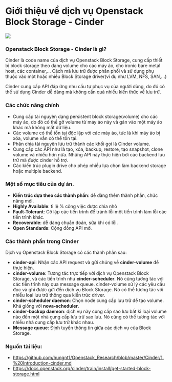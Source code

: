 # Giới thiệu về dịch vụ Openstack Block Storage - Cinder

![](https://i.imgur.com/NoXOFgO.png)


### Openstack Block Storage - Cinder là gì? 

Cinder là code name của dịch vụ Openstack Block Storage, cung cấp thiết bị block storage theo dạng volume cho các máy ảo, cho ironic bare metal host, các container,... Cách mà lưu trữ được phân phối và sử dụng phụ thuộc vào một hoặc nhiều Block Storage driver(ví dụ như LVM, NFS, SAN,...)

Cinder cung cấp API đáp ứng nhu cầu tự phục vụ của người dùng, do đó có thể sử dụng Cinder dễ dàng mà không cần quá nhiều kiến thức về lưu trữ.

### Các chức năng chính

- Cung cấp tài nguyên dạng persistent block storage(volume) cho các máy ảo, do đó có thể gỡ volume từ máy ảo này và gán vào một máy ảo khác mà không mất dữ liệu.
- Các volume có thể tồn tại độc lập với các máy ảo, tức là khi máy ảo bị xóa, volume vẫn có thể tồn tại.
- Phân chia tài nguyên lưu trữ thành các khối gọi là Cinder volume.
- Cung cấp các API như là tạo, xóa, backup, restore, tạo snapshot, clone volume và nhiều hơn nữa. Những API này thực hiện bởi các backend lưu trữ mà được cinder hỗ trợ.
- Các kiến trúc plugin drive cho phép nhiều lựa chọn làm backend storage hoặc multiple backend.

### Một số mục tiêu của dự án.

- **Kiến trúc dựa theo các thành phần**: dễ dàng thêm thành phần, chức năng mới.
- **Highly Available**: tỉ lệ % công việc được chia nhỏ
- **Fault-Tolerant**: Cô lập các tiến trình để tránh lỗi một tiến trình làm lỗi các tiến trình khác.
- **Recoverable**: dễ dàng chuẩn đoán, sửa khi có lỗi.
- **Open Standards**: Cộng đồng API mở.

### Các thành phần trong Cinder

Dịch vụ Openstack Block Storage có các thành phần sau:
- **cinder-api**: Nhận các API request và gửi chúng về **cinder-volume** để thực hiện.
- **cinder-volume**: Tương tác trực tiếp với dịch vụ Openstack Block Storage, và các tiến trình như **cinder-scheduler**. Nó cũng tương tác với các tiến trình này qua message queue. cinder-volume sử lý các yêu cầu đọc và ghi được gửi đến dịch vụ Block Storage. Nó có thể tương tác với nhiều loại lưu trữ thông qua kiến trúc driver.
- **cinder-scheduler daemon**: Chọn node cung cấp lưu trữ để tạo volume. Khá giống với **nova-scheduler**.
- **cinder-backup daemon**: dịch vụ này cung cấp sao lưu bất kì loại volume nào đến một nhà cung cấp lưu trữ sao lưu. Nó cũng có thể tương tác với nhiều nhà cung cấp lưu trữ khác nhau.
- **Message queue**: Định tuyến thông tin giữa các dịch vụ của Block Storage.



### Nguồn tài liệu:
- https://github.com/hungnt1/Openstack_Research/blob/master/Cinder/1.%20Introduction-cinder.md
- https://docs.openstack.org/cinder/train/install/get-started-block-storage.html